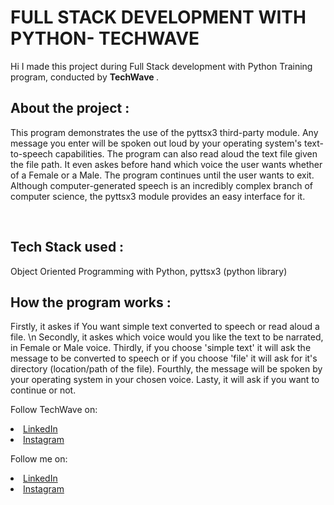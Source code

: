 # FULL STACK DEVELOPMENT WITH PYTHON- TECHWAVE 
Hi I made this project during Full Stack development with Python Training program, conducted by <b> TechWave </b>.

## About the project :
This program demonstrates the use of the pyttsx3 third-party module. Any message you enter will be spoken out loud by your operating system's text-to-speech capabilities. 
The program can also read aloud the text file given the file path. It even askes before hand which voice the user wants whether of a Female or a Male. The program continues 
until the user wants to exit. Although computer-generated speech is an incredibly complex branch of computer science, the pyttsx3 module provides an easy interface for it. 

<br>

## Tech Stack used :
Object Oriented Programming with Python,
pyttsx3 (python library)

## How the program works :
Firstly, it askes if You want simple text converted to speech or read aloud a file. \n
Secondly, it askes which voice would you like the text to be narrated, in Female or Male voice.
Thirdly, if you choose 'simple text' it will ask the message  to be converted to speech or if you choose 'file' it will ask for it's directory (location/path of the file).
Fourthly, the message will be spoken by your operating system in your chosen voice.
Lasty, it will ask if you want to continue or not.
</br>



Follow TechWave on: 
<li><a href="https://www.linkedin.com/company/techwave-courses/">LinkedIn</a>
<li><a href="https://www.instagram.com/techwave.courses/">Instagram</a>

Follow me on: 
<li><a href="https://www.linkedin.com/in/kanushree-anand-21b03523b/">LinkedIn</a>
<li><a href="https://www.instagram.com/kanushreeanand/"> Instagram</a>
